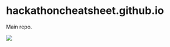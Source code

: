 # hackathoncheatsheet.github.io
Main repo.


![](https://images.yourstory.com/cs/2/79900dd0-d913-11e8-a160-45a90309d734/shutterstock_12091000421563519981178.jpg?fm=png&auto=format)

